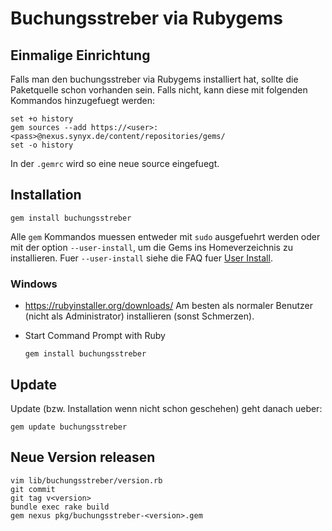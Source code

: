 # Buchungsstreber via Rubygems

## Einmalige Einrichtung

Falls man den buchungsstreber via Rubygems installiert hat, sollte die
Paketquelle schon vorhanden sein.
Falls nicht, kann diese mit folgenden Kommandos hinzugefuegt werden:

```shell script
set +o history
gem sources --add https://<user>:<pass>@nexus.synyx.de/content/repositories/gems/
set -o history
```

In der `.gemrc` wird so eine neue source eingefuegt.

## Installation

```shell script
gem install buchungsstreber
```

Alle `gem` Kommandos muessen entweder mit `sudo` ausgefuehrt werden oder mit
der option `--user-install`, um die Gems ins Homeverzeichnis zu installieren.
Fuer `--user-install` siehe die FAQ fuer [User Install][userinstall].

  [userinstall]: https://guides.rubygems.org/faqs/#user-install

### Windows

* https://rubyinstaller.org/downloads/
  Am besten als normaler Benutzer (nicht als Administrator) installieren (sonst Schmerzen).

* Start Command Prompt with Ruby
  ```shell script
  gem install buchungsstreber
  ```

## Update

Update (bzw. Installation wenn nicht schon geschehen) geht danach ueber:

```shell script
gem update buchungsstreber
```

## Neue Version releasen

```shell script
vim lib/buchungsstreber/version.rb
git commit
git tag v<version>
bundle exec rake build
gem nexus pkg/buchungsstreber-<version>.gem
```
